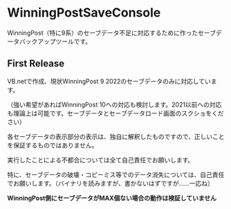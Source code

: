 # WinningPostSaveConsole
WinningPost（特に9系）のセーブデータ不足に対応するために作ったセーブデータバックアップツールです。

## First Release
VB.netで作成、現状WinningPost 9 2022のセーブデータのみに対応しています。

（強い希望があればWinningPost 10への対応も検討します。2021以前への対応も理論上は可能です。セーブデータとセーブデータロード画面のスクショをください）

各セーブデータの表示部分の表示は、独自に解釈したものですので、正しいことを保証するものではありません。

実行したことによる不都合については全て自己責任でお願いします。

特に、セーブデータの破壊・コピーミス等でのデータ消失については、自己責任でお願いします。（バイナリを読みますが、書かないはずですが……一応ね）

**WinningPost側にセーブデータがMAX個ない場合の動作は検証していません**
